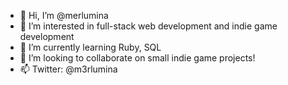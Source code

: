 - 👋 Hi, I’m @merlumina
- 👀 I’m interested in full-stack web development and indie game development
- 🌱 I’m currently learning Ruby, SQL
- 💞️ I’m looking to collaborate on small indie game projects!
- 📫 Twitter: @m3rlumina

<!---
merlumina/merlumina is a ✨ special ✨ repository because its `README.md` (this file) appears on your GitHub profile.
You can click the Preview link to take a look at your changes.
--->
